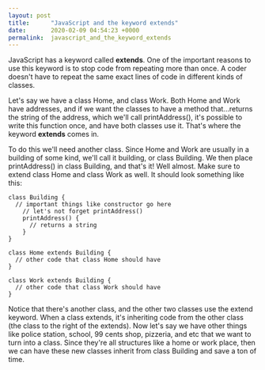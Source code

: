 ```yaml
---
layout: post
title:      "JavaScript and the keyword extends"
date:       2020-02-09 04:54:23 +0000
permalink:  javascript_and_the_keyword_extends
---
```



JavaScript has a keyword called **extends**.  One of the important reasons to use this keyword is to stop code from repeating more than once. A coder doesn't have to repeat the same exact lines of code in different kinds of classes.

Let's say we have a class Home, and class Work. Both Home and Work have addresses, and if we want the classes to have a method that...returns the string of the address, which we'll call printAddress(), it's possible to write this function once, and have both classes use it. That's where the keyword **extends** comes in.

To do this we'll need another class. Since Home and Work are usually in a building of some kind, we'll call it building, or class Building. We then place printAddress() in class Building, and that's it! Well almost. Make sure to extend class Home and class Work as well. It should look something like this:

```
class Building {
  // important things like constructor go here
	// let's not forget printAddress()
	printAddress() {
	  // returns a string
	}
}

class Home extends Building {
  // other code that class Home should have
}

class Work extends Building {
  // other code that class Work should have
}
```

Notice that there's another class, and the other two classes use the extend keyword. When a class extends, it's inheriting code from the other class (the class to the right of the extends). Now let's say we have other things like police station, school, 99 cents shop, pizzeria, and etc that we want to turn into a class. Since they're all structures like a home or work place, then we can have these new classes inherit from class Building and save a ton of time.
